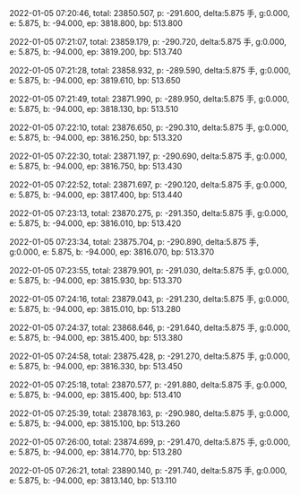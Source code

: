 2022-01-05 07:20:46, total: 23850.507, p: -291.600, delta:5.875 手, g:0.000, e: 5.875, b: -94.000, ep: 3818.800, bp: 513.800

2022-01-05 07:21:07, total: 23859.179, p: -290.720, delta:5.875 手, g:0.000, e: 5.875, b: -94.000, ep: 3819.200, bp: 513.740

2022-01-05 07:21:28, total: 23858.932, p: -289.590, delta:5.875 手, g:0.000, e: 5.875, b: -94.000, ep: 3819.610, bp: 513.650

2022-01-05 07:21:49, total: 23871.990, p: -289.950, delta:5.875 手, g:0.000, e: 5.875, b: -94.000, ep: 3818.130, bp: 513.510

2022-01-05 07:22:10, total: 23876.650, p: -290.310, delta:5.875 手, g:0.000, e: 5.875, b: -94.000, ep: 3816.250, bp: 513.320

2022-01-05 07:22:30, total: 23871.197, p: -290.690, delta:5.875 手, g:0.000, e: 5.875, b: -94.000, ep: 3816.750, bp: 513.430

2022-01-05 07:22:52, total: 23871.697, p: -290.120, delta:5.875 手, g:0.000, e: 5.875, b: -94.000, ep: 3817.400, bp: 513.440

2022-01-05 07:23:13, total: 23870.275, p: -291.350, delta:5.875 手, g:0.000, e: 5.875, b: -94.000, ep: 3816.010, bp: 513.420

2022-01-05 07:23:34, total: 23875.704, p: -290.890, delta:5.875 手, g:0.000, e: 5.875, b: -94.000, ep: 3816.070, bp: 513.370

2022-01-05 07:23:55, total: 23879.901, p: -291.030, delta:5.875 手, g:0.000, e: 5.875, b: -94.000, ep: 3815.930, bp: 513.370

2022-01-05 07:24:16, total: 23879.043, p: -291.230, delta:5.875 手, g:0.000, e: 5.875, b: -94.000, ep: 3815.010, bp: 513.280

2022-01-05 07:24:37, total: 23868.646, p: -291.640, delta:5.875 手, g:0.000, e: 5.875, b: -94.000, ep: 3815.400, bp: 513.380

2022-01-05 07:24:58, total: 23875.428, p: -291.270, delta:5.875 手, g:0.000, e: 5.875, b: -94.000, ep: 3816.330, bp: 513.450

2022-01-05 07:25:18, total: 23870.577, p: -291.880, delta:5.875 手, g:0.000, e: 5.875, b: -94.000, ep: 3815.400, bp: 513.410

2022-01-05 07:25:39, total: 23878.163, p: -290.980, delta:5.875 手, g:0.000, e: 5.875, b: -94.000, ep: 3815.100, bp: 513.260

2022-01-05 07:26:00, total: 23874.699, p: -291.470, delta:5.875 手, g:0.000, e: 5.875, b: -94.000, ep: 3814.770, bp: 513.280

2022-01-05 07:26:21, total: 23890.140, p: -291.740, delta:5.875 手, g:0.000, e: 5.875, b: -94.000, ep: 3813.140, bp: 513.110